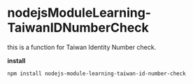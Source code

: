 # nodejsModuleLearning-TaiwanIDNumberCheck
this is a function for Taiwan Identity Number check.

**install**
```
npm install nodejs-module-learning-taiwan-id-number-check
```
